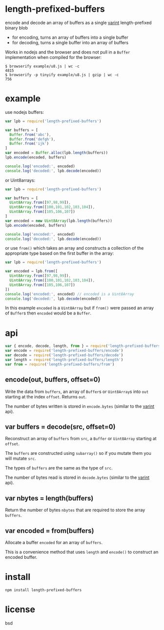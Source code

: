 # length-prefixed-buffers

encode and decode an array of buffers as a single [varint][] length-prefixed binary blob

* for encoding, turns an array of buffers into a single buffer
* for decoding, turns a single buffer into an array of buffers

Works in nodejs and the browser and does not pull in a `Buffer` implementation when compiled for the
browser:

```
$ browserify example/u8.js | wc -c
4815
$ browserify -p tinyify example/u8.js | gzip | wc -c
756
```

[varint]: https://github.com/chrisdickinson/varint

# example

use nodejs buffers:

``` js
var lpb = require('length-prefixed-buffers')

var buffers = [
  Buffer.from('abc'),
  Buffer.from('defgh'),
  Buffer.from('ijk')
]
var encoded = Buffer.alloc(lpb.length(buffers))
lpb.encode(encoded, buffers)

console.log('encoded:', encoded)
console.log('decoded:', lpb.decode(encoded))
```

or Uint8arrays:

``` js
var lpb = require('length-prefixed-buffers')

var buffers = [
  Uint8Array.from([97,98,99]),
  Uint8Array.from([100,101,102,103,104]),
  Uint8Array.from([105,106,107])
]
var encoded = new Uint8Array(lpb.length(buffers))
lpb.encode(encoded, buffers)

console.log('encoded:', encoded)
console.log('decoded:', lpb.decode(encoded))
```

or use `from()` which takes an array and constructs a collection of the appropriate type based on
the first buffer in the array:

``` js
var lpb = require('length-prefixed-buffers')

var encoded = lpb.from([
  Uint8Array.from([97,98,99]),
  Uint8Array.from([100,101,102,103,104]),
  Uint8Array.from([105,106,107])
])
console.log('encoded:', encoded) // encoded is a Uint8Array
console.log('decoded:', lpb.decode(encoded))
```

In this example `encoded` is a `Uint8Array` but if `from()` were passed an array of `Buffer`s then
`encoded` would be a `Buffer`.

# api

``` js
var { encode, decode, length, from } = require('length-prefixed-buffers')
var encode = require('length-prefixed-buffers/encode')
var decode = require('length-prefixed-buffers/decode')
var length = require('length-prefixed-buffers/length')
var from = require('length-prefixed-buffers/from')
```

## encode(out, buffers, offset=0)

Write the data from `buffers`, an array of `Buffer`s or `Uint8Array`s into `out` starting at
the index `offset`. Returns `out`.

The number of bytes written is stored in `encode.bytes` (similar to the [varint][] api).

## var buffers = decode(src, offset=0)

Reconstruct an array of `buffers` from `src`, a `Buffer` or `Uint8Array` starting at `offset`.

The `buffers` are constructed using `subarray()` so if you mutate them you will mutate `src`.

The types of `buffers` are the same as the type of `src`.

The number of bytes read is stored in `decode.bytes` (similar to the [varint][] api).

## var nbytes = length(buffers)

Return the number of bytes `nbytes` that are required to store the array `buffers`.

## var encoded = from(buffers)

Allocate a buffer `encoded` for an array of `buffers`.

This is a convenience method that uses `length` and `encode()` to construct an encoded buffer.

# install

```
npm install length-prefixed-buffers
```

# license

bsd
